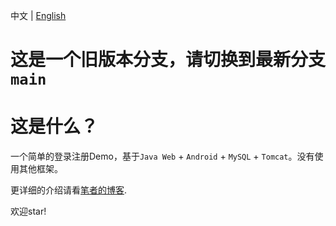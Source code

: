 中文 | [English](https://github.com/2293736867/AndroidWebMysql/blob/old/README_en.md)

# 这是一个旧版本分支，请切换到最新分支`main`

# 这是什么？
一个简单的登录注册Demo，基于`Java Web` + `Android` + `MySQL` + `Tomcat`。没有使用其他框架。

更详细的介绍请看[笔者的博客](https://blog.csdn.net/qq_27525611/article/details/102493643).

欢迎star!
